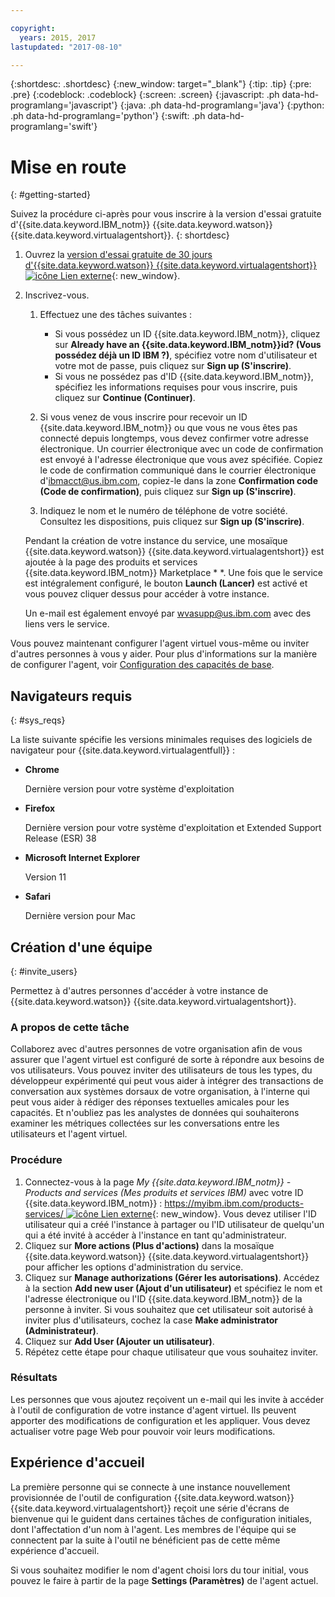 ```yaml
---

copyright:
  years: 2015, 2017
lastupdated: "2017-08-10"

---
```


{:shortdesc: .shortdesc}
{:new_window: target="_blank"}
{:tip: .tip}
{:pre: .pre}
{:codeblock: .codeblock}
{:screen: .screen}
{:javascript: .ph data-hd-programlang='javascript'}
{:java: .ph data-hd-programlang='java'}
{:python: .ph data-hd-programlang='python'}
{:swift: .ph data-hd-programlang='swift'}

# Mise en route 
{: #getting-started}

Suivez la procédure ci-après pour vous inscrire à la version d'essai gratuite d'{{site.data.keyword.IBM_notm}} {{site.data.keyword.watson}} {{site.data.keyword.virtualagentshort}}.
{: shortdesc}

1.  Ouvrez la [version d'essai gratuite de 30 jours d'{{site.data.keyword.watson}} {{site.data.keyword.virtualagentshort}} ![icône Lien externe](../../icons/launch-glyph.svg "icône Lien externe")](https://www.ibm.com/account/us-en/signup/register.html?a=MzAyNjcwOWQtNWMwMy00&amp;ctx=C001&amp;cc=us&amp;lc=en&amp;trial=yes&amp;quantity=1&amp;catalogName=Master&amp;partNumber=WT_TRIAL&amp;siteID=ECOM&amp;cm_mc_uid=15805692529414733586057&amp;cm_mc_sid_50200000=1473966654 "icône Lien externe"){: new_window}.
1.  Inscrivez-vous.

    1.  Effectuez une des tâches suivantes :

        - Si vous possédez un ID {{site.data.keyword.IBM_notm}}, cliquez sur **Already have an {{site.data.keyword.IBM_notm}}id? (Vous possédez déjà un ID IBM ?)**, spécifiez votre nom d'utilisateur et votre mot de passe, puis cliquez sur **Sign up (S'inscrire)**.
        - Si vous ne possédez pas d'ID {{site.data.keyword.IBM_notm}}, spécifiez les informations requises pour vous inscrire, puis cliquez sur **Continue (Continuer)**.

    1.  Si vous venez de vous inscrire pour recevoir un ID {{site.data.keyword.IBM_notm}} ou que vous ne vous êtes pas connecté depuis longtemps, vous devez confirmer votre adresse électronique. Un courrier électronique avec un code de confirmation est envoyé à l'adresse électronique que vous avez spécifiée. Copiez le code de confirmation communiqué dans le courrier électronique d'ibmacct@us.ibm.com, copiez-le dans la zone **Confirmation code (Code de confirmation)**, puis cliquez sur **Sign up (S'inscrire)**.
    1.  Indiquez le nom et le numéro de téléphone de votre société. Consultez les dispositions, puis cliquez sur **Sign up (S'inscrire)**.

    Pendant la création de votre instance du service, une mosaïque {{site.data.keyword.watson}} {{site.data.keyword.virtualagentshort}} est ajoutée à la page des produits et services {{site.data.keyword.IBM_notm}} Marketplace * *. Une fois que le service est intégralement configuré, le bouton **Launch (Lancer)** est activé et vous pouvez cliquer dessus pour accéder à votre instance.

    Un e-mail est également envoyé par wvasupp@us.ibm.com avec des liens vers le service.

Vous pouvez maintenant configurer l'agent virtuel vous-même ou inviter d'autres personnes à vous y aider. Pour plus d'informations sur la manière de configurer l'agent, voir [Configuration des capacités de base](configure.html).

## Navigateurs requis 
{: #sys_reqs}

La liste suivante spécifie les versions minimales requises des logiciels de navigateur pour {{site.data.keyword.virtualagentfull}} :

- **Chrome**

    Dernière version pour votre système d'exploitation

- **Firefox**

    Dernière version pour votre système d'exploitation et Extended Support Release (ESR) 38

- **Microsoft Internet Explorer**

    Version 11

- **Safari**

    Dernière version pour Mac

## Création d'une équipe 
{: #invite_users}

Permettez à d'autres personnes d'accéder à votre instance de {{site.data.keyword.watson}} {{site.data.keyword.virtualagentshort}}.

### A propos de cette tâche

Collaborez avec d'autres personnes de votre organisation afin de vous assurer que l'agent virtuel est configuré de sorte à répondre aux besoins de vos utilisateurs. Vous pouvez inviter des utilisateurs de tous les types, du développeur expérimenté qui peut vous aider à intégrer des transactions de conversation aux systèmes dorsaux de votre organisation, à l'interne qui peut vous aider à rédiger des réponses textuelles amicales pour les capacités. Et n'oubliez pas les analystes de données qui souhaiterons examiner les métriques collectées sur les conversations entre les utilisateurs et l'agent virtuel.

### Procédure

1.  Connectez-vous à la page *My {{site.data.keyword.IBM_notm}} - Products and services (Mes produits et services IBM)* avec votre ID {{site.data.keyword.IBM_notm}} : [https://myibm.ibm.com/products-services/ ![icône Lien externe](../../icons/launch-glyph.svg "icône Lien externe")](https://myibm.ibm.com/products-services/ "icône Lien externe"){: new_window}. Vous devez utiliser l'ID utilisateur qui a créé l'instance à partager ou l'ID utilisateur de quelqu'un qui a été invité à accéder à l'instance en tant qu'administrateur.
1.  Cliquez sur **More actions (Plus d'actions)** dans la mosaïque {{site.data.keyword.watson}} {{site.data.keyword.virtualagentshort}} pour afficher les options d'administration du service.
1.  Cliquez sur **Manage authorizations (Gérer les autorisations)**. Accédez à la section **Add new user (Ajout d'un utilisateur)** et spécifiez le nom et l'adresse électronique ou l'ID {{site.data.keyword.IBM_notm}} de la personne à inviter. Si vous souhaitez que cet utilisateur soit autorisé à inviter plus d'utilisateurs, cochez la case **Make administrator (Administrateur)**.
1.  Cliquez sur **Add User (Ajouter un utilisateur)**.
1.  Répétez cette étape pour chaque utilisateur que vous souhaitez inviter.

### Résultats

Les personnes que vous ajoutez reçoivent un e-mail qui les invite à accéder à l'outil de configuration de votre instance d'agent virtuel. Ils peuvent apporter des modifications de configuration et les appliquer. Vous devez actualiser votre page Web pour pouvoir voir leurs modifications.

## Expérience d'accueil

La première personne qui se connecte à une instance nouvellement provisionnée de l'outil de configuration {{site.data.keyword.watson}} {{site.data.keyword.virtualagentshort}} reçoit une série d'écrans de bienvenue qui le guident dans certaines tâches de configuration initiales, dont l'affectation d'un nom à l'agent. Les membres de l'équipe qui se connectent par la suite à l'outil ne bénéficient pas de cette même expérience d'accueil. 

Si vous souhaitez modifier le nom d'agent choisi lors du tour initial, vous pouvez le faire à partir de la page **Settings (Paramètres)** de l'agent actuel.

